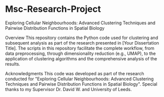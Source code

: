 # Msc-Research-Project
Exploring Cellular Neighbourhoods: Advanced Clustering Techniques and Pairwise Distribution Functions in Spatial Biology

Overview
This repository contains the Python code used for clustering and subsequent analysis as part of the research presented in [Your Dissertation Title]. The scripts in this repository facilitate the complete workflow, from data preprocessing, through dimensionality reduction (e.g., UMAP), to the application of clustering algorithms and the comprehensive analysis of the results.

Acknowledgments
This code was developed as part of the research conducted for "Exploring Cellular Neighbourhoods: Advanced Clustering Techniques and Pairwise Distribution Functions in Spatial Biology". Special thanks to my Supervisor Dr. David W. and University of Leeds.
